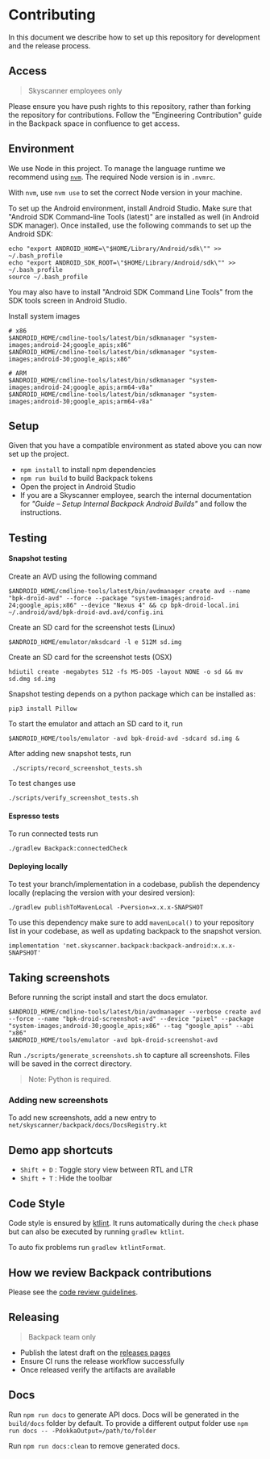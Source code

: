 # Contributing

In this document we describe how to set up this repository for development and the release process.

## Access

> Skyscanner employees only

Please ensure you have push rights to this repository, rather than forking the repository for contributions. Follow the "Engineering Contribution" guide in the Backpack space in confluence to get access. 

## Environment

We use Node in this project. To manage the language runtime we recommend using [`nvm`][1]. The required Node version is in `.nvmrc`.

With `nvm`, use `nvm use` to set the correct Node version in your machine.

To set up the Android environment, install Android Studio. Make sure that "Android SDK Command-line Tools (latest)" are installed as well (in Android SDK manager). Once installed, use the following commands to set up the Android SDK:

```
echo "export ANDROID_HOME=\"$HOME/Library/Android/sdk\"" >> ~/.bash_profile
echo "export ANDROID_SDK_ROOT=\"$HOME/Library/Android/sdk\"" >> ~/.bash_profile
source ~/.bash_profile
```

You may also have to install "Android SDK Command Line Tools" from the SDK tools screen in Android Studio.

Install system images
```
# x86
$ANDROID_HOME/cmdline-tools/latest/bin/sdkmanager "system-images;android-24;google_apis;x86"
$ANDROID_HOME/cmdline-tools/latest/bin/sdkmanager "system-images;android-30;google_apis;x86"

# ARM
$ANDROID_HOME/cmdline-tools/latest/bin/sdkmanager "system-images;android-24;google_apis;arm64-v8a"
$ANDROID_HOME/cmdline-tools/latest/bin/sdkmanager "system-images;android-30;google_apis;arm64-v8a"
```

## Setup

Given that you have a compatible environment as stated above you can now set up the project.

+ `npm install` to install npm dependencies
+ `npm run build` to build Backpack tokens
+  Open the project in Android Studio
+ If you are a Skyscanner employee, search the internal documentation for _"Guide – Setup Internal Backpack Android Builds"_ and follow the instructions.


## Testing

#### Snapshot testing
Create an AVD using the following command

```
$ANDROID_HOME/cmdline-tools/latest/bin/avdmanager create avd --name "bpk-droid-avd" --force --package "system-images;android-24;google_apis;x86" --device "Nexus 4" && cp bpk-droid-local.ini ~/.android/avd/bpk-droid-avd.avd/config.ini
```

Create an SD card for the screenshot tests (Linux)

```
$ANDROID_HOME/emulator/mksdcard -l e 512M sd.img
```

Create an SD card for the screenshot tests (OSX)

```
hdiutil create -megabytes 512 -fs MS-DOS -layout NONE -o sd && mv sd.dmg sd.img
```

Snapshot testing depends on a python package which can be installed as:

```
pip3 install Pillow
```

To start the emulator and attach an SD card to it, run

```
$ANDROID_HOME/tools/emulator -avd bpk-droid-avd -sdcard sd.img &
```

After adding new snapshot tests, run

```
 ./scripts/record_screenshot_tests.sh
```

To test changes use

```
./scripts/verify_screenshot_tests.sh
```

#### Espresso tests
To run connected tests run

```
./gradlew Backpack:connectedCheck
```

#### Deploying locally
To test your branch/implementation in a codebase, publish the dependency locally (replacing the version with your desired version):

```
./gradlew publishToMavenLocal -Pversion=x.x.x-SNAPSHOT
```

To use this dependency make sure to add `mavenLocal()` to your repository list in your codebase, as well as updating backpack to the snapshot version.
```
implementation 'net.skyscanner.backpack:backpack-android:x.x.x-SNAPSHOT'
```

## Taking screenshots

Before running the script install and start the docs emulator.

```
$ANDROID_HOME/cmdline-tools/latest/bin/avdmanager --verbose create avd --force --name "bpk-droid-screenshot-avd" --device "pixel" --package "system-images;android-30;google_apis;x86" --tag "google_apis" --abi "x86"
$ANDROID_HOME/tools/emulator -avd bpk-droid-screenshot-avd
```

Run `./scripts/generate_screenshots.sh` to capture all screenshots. Files will be saved in the correct directory.

> Note: Python is required.

### Adding new screenshots

To add new screenshots, add a new entry to `net/skyscanner/backpack/docs/DocsRegistry.kt`

## Demo app shortcuts

- `Shift + D` : Toggle story view between RTL and LTR
- `Shift + T` : Hide the toolbar

## Code Style
Code style is ensured by [ktlint](https://github.com/shyiko/ktlint). It runs automatically during the `check` phase but can also be executed by running `gradlew ktlint`.

To auto fix problems run `gradlew ktlintFormat`.

## How we review Backpack contributions

Please see the [code review guidelines](https://github.com/Skyscanner/backpack/blob/main/CODE_REVIEW_GUIDELINES.md).

## Releasing

> Backpack team only

 - Publish the latest draft on the [releases pages](https://github.com/Skyscanner/backpack-android/releases)
 - Ensure CI runs the release workflow successfully
 - Once released verify the artifacts are available

## Docs

Run `npm run docs` to generate API docs. Docs will be generated in the `build/docs` folder by default. To provide a different output folder use `npm run docs -- -PdokkaOutput=/path/to/folder`

Run `npm run docs:clean` to remove generated docs.



[1]: https://github.com/creationix/nvm
